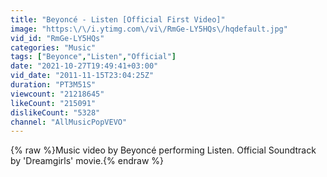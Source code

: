 ```yaml
---
title: "Beyoncé - Listen [Official First Video]"
image: "https:\/\/i.ytimg.com\/vi\/RmGe-LY5HQs\/hqdefault.jpg"
vid_id: "RmGe-LY5HQs"
categories: "Music"
tags: ["Beyonce","Listen","Official"]
date: "2021-10-27T19:49:41+03:00"
vid_date: "2011-11-15T23:04:25Z"
duration: "PT3M51S"
viewcount: "21218645"
likeCount: "215091"
dislikeCount: "5328"
channel: "AllMusicPopVEVO"
---
```

{% raw %}Music video by Beyoncé performing Listen. Official Soundtrack by 'Dreamgirls' movie.{% endraw %}
